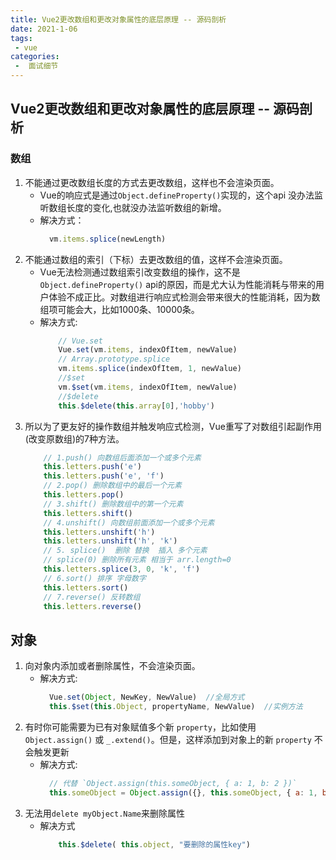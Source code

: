 ```yaml
---
title: Vue2更改数组和更改对象属性的底层原理 -- 源码剖析
date: 2021-1-06
tags:
 - vue
categories:
 -  面试细节
---    
```


##   Vue2更改数组和更改对象属性的底层原理 -- 源码剖析   

###  数组   
1. 不能通过更改数组长度的方式去更改数组，这样也不会渲染页面。  
    + Vue的响应式是通过`Object.defineProperty()`实现的，这个api 没办法监听数组长度的变化,也就没办法监听数组的新增。    
    + 解决方式：  
        ```js  
          vm.items.splice(newLength)  
        ```       
2. 不能通过数组的索引（下标）去更改数组的值，这样不会渲染页面。   
    + Vue无法检测通过数组索引改变数组的操作，这不是`Object.defineProperty()` api的原因，而是尤大认为性能消耗与带来的用户体验不成正比。对数组进行响应式检测会带来很大的性能消耗，因为数组项可能会大，比如1000条、10000条。   
    + 解决方式:   
        ```js  
            // Vue.set
            Vue.set(vm.items, indexOfItem, newValue)
            // Array.prototype.splice
            vm.items.splice(indexOfItem, 1, newValue)  
            //$set  
            vm.$set(vm.items, indexOfItem, newValue)  
            //$delete
            this.$delete(this.array[0],'hobby') 
        ```    
3. 所以为了更友好的操作数组并触发响应式检测，Vue重写了对数组引起副作用(改变原数组)的7种方法。   
      ```js  
          // 1.push() 向数组后面添加一个或多个元素
          this.letters.push('e')
          this.letters.push('e', 'f')
          // 2.pop() 删除数组中的最后一个元素
          this.letters.pop()
          // 3.shift() 删除数组中的第一个元素
          this.letters.shift()
          // 4.unshift() 向数组前面添加一个或多个元素
          this.letters.unshift('h')
          this.letters.unshift('h', 'k')
          // 5. splice()  删除 替换  插入 多个元素  
          // splice(0) 删除所有元素 相当于 arr.length=0
          this.letters.splice(3, 0, 'k', 'f')
          // 6.sort() 排序 字母数字
          this.letters.sort()
          // 7.reverse() 反转数组
          this.letters.reverse()     
      ```
## 对象  
1. 向对象内添加或者删除属性，不会渲染页面。   
    + 解决方式:   
        ```js  
          Vue.set(Object, NewKey, NewValue)  //全局方式  
          this.$set(this.Object, propertyName, NewValue)  //实例方法   
        ```  
2. 有时你可能需要为已有对象赋值多个新 `property`，比如使用 `Object.assign()` 或 `_.extend()`。但是，这样添加到对象上的新 `property` 不会触发更新   
    + 解决方式:   
        ```js   
          // 代替 `Object.assign(this.someObject, { a: 1, b: 2 })`
          this.someObject = Object.assign({}, this.someObject, { a: 1, b: 2 })   
        ```  
3. 无法用`delete myObject.Name`来删除属性   
    + 解决方式   
        ```js   
            this.$delete( this.object, "要删除的属性key")  
        ```
